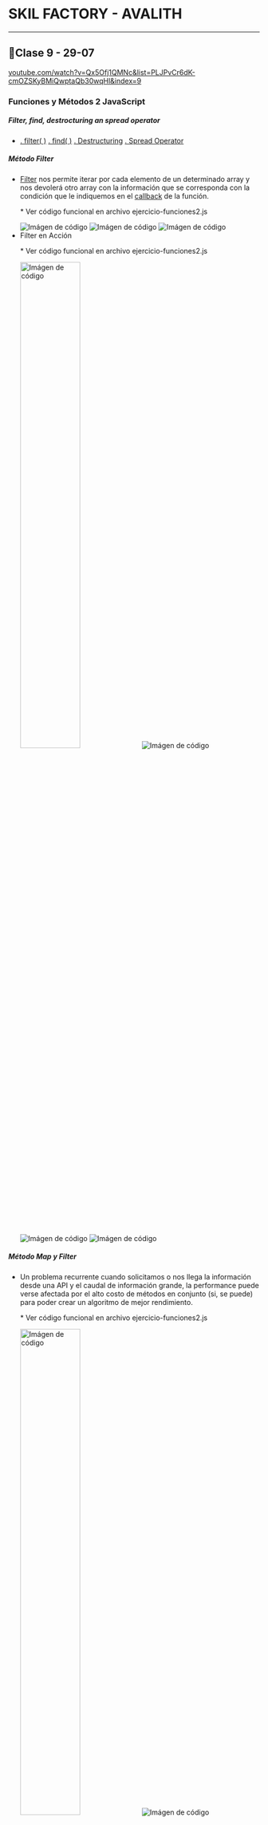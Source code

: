 # SKIL FACTORY - AVALITH
------------------------------
## :book:Clase 9 - 29-07
[youtube.com/watch?v=Qx5Ofj1QMNc&list=PLJPvCr6dK-cmOZSKyBMiQwptaQb30wqHl&index=9](https://www.youtube.com/watch?v=Qx5Ofj1QMNc&list=PLJPvCr6dK-cmOZSKyBMiQwptaQb30wqHl&index=9)

### Funciones y Métodos 2 JavaScript



<section>
  <h5>Filter, find, destrocturing an spread operator</h5>
  <ul>
    <li>
      <div>
        <a href="#filter">. filter( )</a>
        <a href="#find">. find( )</a>
        <a href="#dest">. Destructuring</a>
        <a href="#spread">. Spread Operator</a>
      </div>     
    </li>
  </ul> 

  <h5 id="filter">Método Filter</h5>
  <ul>
    <li>
      <span><a href="https://www.w3schools.com/jsref/jsref_filter.asp" target="_blank">Filter</a> nos permite iterar por cada elemento de un determinado array y nos devolerá otro array con la información que se corresponda con la condición que le indiquemos en el <a href="https://www.w3schools.com/js/js_callback.asp" target="_blank">callback</a> de la función.</span>
      <p> * Ver código funcional en archivo ejercicio-funciones2.js</p>
      <img src="./img/codeFilter2Iguales.png" alt="Imágen de código">          
      <img src="./img/codeFilter3Iguales.png" alt="Imágen de código">          
      <img src="./img/codeFilterDistinto2Iguales.png" alt="Imágen de código">          
    </li>
    <li>
      <span>Filter en Acción</span>
      <p> * Ver código funcional en archivo ejercicio-funciones2.js</p>
      <img width="50%" src="./img/codeArrayConObjetos.png" alt="Imágen de código">
      <img src="./img/codeFilterMenor3.png" alt="Imágen de código">
      <img src="./img/codeFilterGuille.png" alt="Imágen de código">
      <img src="./img/codeFilterToLoweCase.png" alt="Imágen de código">
    </li>        
  </ul>
  
  

  <h5>Método Map y Filter</h5>
  <ul>
    <li>
      <span>Un problema recurrente cuando solicitamos o nos llega la información desde una API y el caudal de información grande, la performance puede verse afectada por el alto costo de métodos en conjunto (si, se puede) para poder crear un algoritmo de mejor rendimiento.</span>
      <p> * Ver código funcional en archivo ejercicio-funciones2.js</p>
      <img width="50%" src="./img/codeArrayMapFilter.png" alt="Imágen de código">          
      <img src="./img/codeMapFilter.png" alt="Imágen de código">          
    </li>
  </ul>
  
  

  <h5 id="find">Método Find</h5>
  <ul>
    <li>
      <span><a href="https://www.w3schools.com/jsref/jsref_find.asp" target="_blank">Find</a> similar a lo que hace Filter y Map, recorre un array dado y devuelve la primera coincidencia respecto a una condición dada. A partir de ese momento deja de recorrer el array.</span>
      <p> * Ver código funcional en archivo ejercicio-funciones2.js</p>
      <img width="50%" id="zc "src="./img/codeArrayFind.png" alt="Imágen de código">
      <img src="./img/codeFind.png" alt="Imágen de código">
    </li>
  </ul>
  
  

  <h5 id="dest">Destructuring</h5>
  <ul>
    <li>
      <span><a href="https://www.w3schools.com/react/react_es6_destructuring.asp" target="_blank">Destructuring</a> (Desestructuración) es una expresión de JavaScript que nos permite extraer datos de matrices, objetos y mapas y establecerlos en variables nuevas y distintas. La desestructuración nos permite extraer múltiples propiedades, o elementos, de una matriz a la vez.</span>
      <p> * Ver código funcional en archivo ejercicio-funciones2.js</p>
      <img src="./img/codeOldDestroct.png" alt="Imágen de código">
      <img width="50%" src="./img/codeObjetDestruct.png" alt="Imágen de código">
      <img src="./img/codeOtherDestruct.png" alt="Imágen de código">
    </li>
  </ul>
  
  

  <h5 id="spread">Spread Operator</h5>
  <ul>
    <li>
      <span><a href="https://www.w3schools.com/react/react_es6_spread.asp" target="_blank">Spread Operator</a> (Operador de propagación) es una nueva adición al conjunto de operadores en JavaScript ECMAScript 6. Toma un iterable (por ejemplo, una matriz) y lo expande en elementos individuales.
      Spread Operator se usa comúnmente para hacer copias superficiales de objetos JS. El uso de este operador hace que el código sea conciso y mejora su legibilidad.</span>
      <p> * Ver código funcional en archivo ejercicio-funciones2.js</p>
      <img src="./img/codeSpreadConcat.png" alt="Imágen de código">
      <img src="./img/codeSpreadOperator.png" alt="Imágen de código">
    </li>
  </ul>
</section>

__Repositorio :__
[github.com/saveasfabri/react_sf_avalith/tree/main/clase09_fx_metodos2_js](https://github.com/saveasfabri/react_sf_avalith/tree/main/clase09_fx_metodos2_js)
